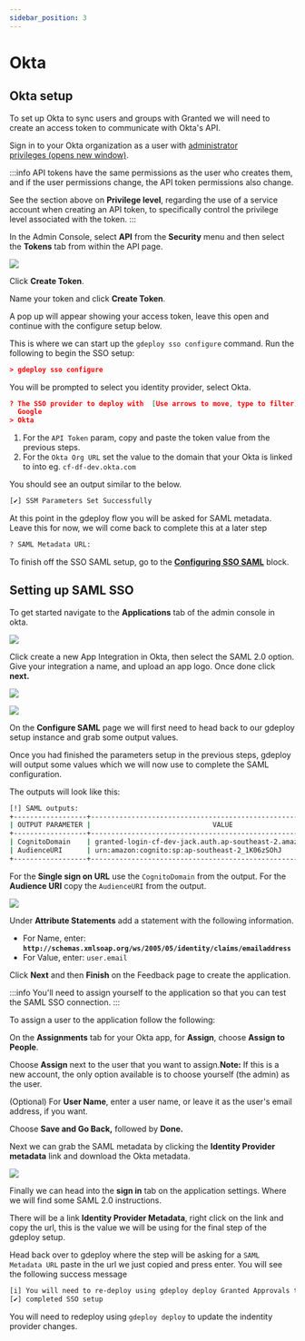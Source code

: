 ```yaml
---
sidebar_position: 3
---
```


# Okta

## Okta setup

To set up Okta to sync users and groups with Granted we will need to create an access token to communicate with Okta's API.

Sign in to your Okta organization as a user with [administrator privileges (opens new window)](https://help.okta.com/okta_help.htm?id=ext_Security_Administrators).

:::info
API tokens have the same permissions as the user who creates them, and if the user permissions change, the API token permissions also change.

See the section above on **Privilege level**, regarding the use of a service account when creating an API token, to specifically control the privilege level associated with the token.
:::

In the Admin Console, select **API** from the **Security** menu and then select the **Tokens** tab from within the API page.

![](/img/sso/okta/01.png)

Click **Create Token**.

Name your token and click **Create Token**.

A pop up will appear showing your access token, leave this open and continue with the configure setup below.

This is where we can start up the `gdeploy sso configure` command. Run the following to begin the SSO setup:

```json
> gdeploy sso configure
```

You will be prompted to select you identity provider, select Okta.

```json
? The SSO provider to deploy with  [Use arrows to move, type to filter]
  Google
> Okta
```

1. For the `API Token` param, copy and paste the token value from the previous steps.
2. For the `Okta Org URL` set the value to the domain that your Okta is linked to into eg. `cf-df-dev.okta.com`

You should see an output similar to the below.

```bash
[✔] SSM Parameters Set Successfully
```

At this point in the gdeploy flow you will be asked for SAML metadata. Leave this for now, we will come back to complete this at a later step

```bash
? SAML Metadata URL:
```

To finish off the SSO SAML setup, go to the **[Configuring SSO SAML](https://www.notion.so/Setting-up-SSO-6b95f6e7bdb84402af6065c27ba718b2)** block.

## Setting up SAML SSO

To get started navigate to the **Applications** tab of the admin console in okta.

![](/img/sso/okta/02.png)

Click create a new App Integration in Okta, then select the SAML 2.0 option. Give your integration a name, and upload an app logo. Once done click **next.**

![](/img/sso/okta/03.png)

![](/img/sso/okta/04.png)

On the **Configure SAML** page we will first need to head back to our gdeploy setup instance and grab some output values.

Once you had finished the parameters setup in the previous steps, gdeploy will output some values which we will now use to complete the SAML configuration.

The outputs will look like this:

```bash
[!] SAML outputs:
+------------------+-----------------------------------------------------------------+
| OUTPUT PARAMETER |                              VALUE                              |
+------------------+-----------------------------------------------------------------+
| CognitoDomain    | granted-login-cf-dev-jack.auth.ap-southeast-2.amazoncognito.com |
| AudienceURI      | urn:amazon:cognito:sp:ap-southeast-2_1K06zSOhJ                  |
+------------------+-----------------------------------------------------------------+
```

For the **Single sign on URL** use the `CognitoDomain` from the output. For the **Audience URI** copy the `AudienceURI` from the output.

![](/img/sso/okta/05.png)

Under **Attribute Statements** add a statement with the following information.

- For Name, enter: **`http://schemas.xmlsoap.org/ws/2005/05/identity/claims/emailaddress`**
- For Value, enter: `user.email`

Click **Next** and then **Finish** on the Feedback page to create the application.

:::info
You'll need to assign yourself to the application so that you can test the SAML SSO connection.
:::

To assign a user to the application follow the following:

On the **Assignments** tab for your Okta app, for **Assign**, choose **Assign to People**.

Choose **Assign** next to the user that you want to assign.**Note:** If this is a new account, the only option available is to choose yourself (the admin) as the user.

(Optional) For **User Name**, enter a user name, or leave it as the user's email address, if you want.

Choose **Save and Go Back,** followed by **Done.**

Next we can grab the SAML metadata by clicking the **Identity Provider metadata** link and download the Okta metadata.

![](/img/sso/okta/06.png)

Finally we can head into the **sign in** tab on the application settings. Where we will find some SAML 2.0 instructions.

There will be a link **Identity Provider Metadata**, right click on the link and copy the url, this is the value we will be using for the final step of the gdeploy setup.

Head back over to gdeploy where the step will be asking for a `SAML Metadata URL` paste in the url we just copied and press enter. You will see the following success message

```bash
[i] You will need to re-deploy using gdeploy deploy Granted Approvals to see any changes
[✔] completed SSO setup
```

You will need to redeploy using `gdeploy deploy` to update the indentity provider changes.
